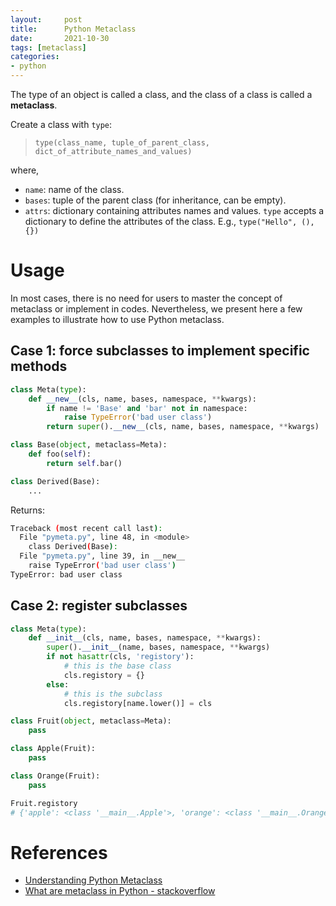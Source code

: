```yaml
---
layout:     post
title:      Python Metaclass
date:       2021-10-30
tags: [metaclass]
categories: 
- python
---
```




The type of an object is called a class, and the class of a class is called a **metaclass**.

Create a class with `type`:
> `type(class_name, tuple_of_parent_class, dict_of_attribute_names_and_values)`

where, 
- `name`: name of the class.
- `bases`: tuple of the parent class (for inheritance, can be empty).
- `attrs`: dictionary containing attributes names and values. `type` accepts a dictionary to define the attributes of the class.
E.g., `type("Hello", (), {})`


# Usage
In most cases, there is no need for users to master the concept of metaclass or implement in codes. Nevertheless, we present here a few examples to illustrate how to use Python metaclass.

## Case 1: force subclasses to implement specific methods
```python
class Meta(type):
    def __new__(cls, name, bases, namespace, **kwargs):
        if name != 'Base' and 'bar' not in namespace:
            raise TypeError('bad user class')
        return super().__new__(cls, name, bases, namespace, **kwargs)

class Base(object, metaclass=Meta):
    def foo(self):
        return self.bar()

class Derived(Base):
    ...
```
Returns:
```bash
Traceback (most recent call last):
  File "pymeta.py", line 48, in <module>
    class Derived(Base):
  File "pymeta.py", line 39, in __new__
    raise TypeError('bad user class')
TypeError: bad user class
```

## Case 2: register subclasses
```python
class Meta(type):
    def __init__(cls, name, bases, namespace, **kwargs):
        super().__init__(name, bases, namespace, **kwargs)
        if not hasattr(cls, 'registory'):
            # this is the base class
            cls.registory = {}
        else:
            # this is the subclass
            cls.registory[name.lower()] = cls

class Fruit(object, metaclass=Meta):
    pass

class Apple(Fruit):
    pass

class Orange(Fruit):
    pass

Fruit.registory 
# {'apple': <class '__main__.Apple'>, 'orange': <class '__main__.Orange'>}
```



# References
- [Understanding Python Metaclass](https://lotabout.me/2018/Understanding-Python-MetaClass/)
- [What are metaclass in Python - stackoverflow](https://stackoverflow.com/questions/100003/what-are-metaclasses-in-python)